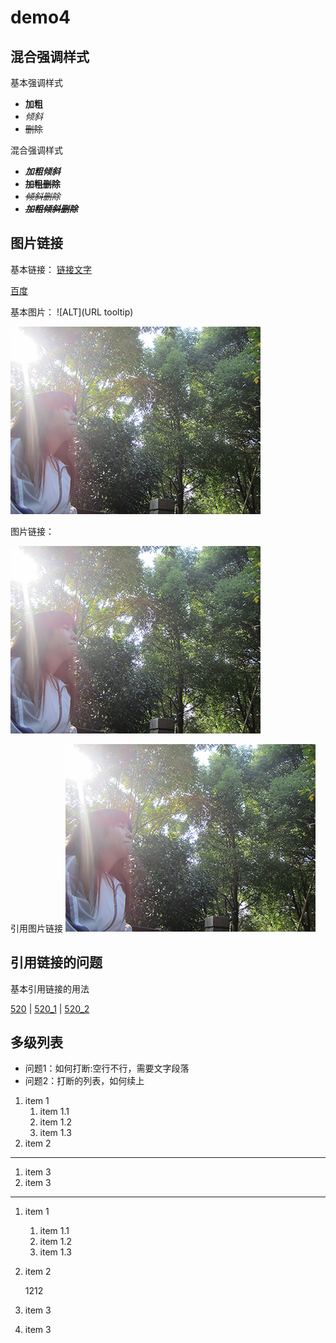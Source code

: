 # demo4

## 混合强调样式

基本强调样式
- **加粗**
- *倾斜*
- ~~删除~~

混合强调样式

- ***加粗倾斜***
- **~~加粗删除~~**
- *~~倾斜删除~~*
- ***~~加粗倾斜删除~~***

## 图片链接

基本链接：
   [链接文字](URL)  
 
 [百度](http://www.baidu.com)
 
 基本图片：
   ![ALT](URL tooltip)  
   
 ![MyLove](imgs/1.JPG 'MyLove')


图片链接：

[ ![MyLove](imgs/1.JPG 'MyLove')](https://sunshaochen.github.io/LoveIn520/)

引用图片链接
[ ![MyLove][MyLove]][520]

## 引用链接的问题

基本引用链接的用法  

[520] |
[520_1][520] |
[520_2][520]

<!-- 以下是本文中的链接 -->
[520]: https://sunshaochen.github.io/LoveIn520/
[MyLove]: imgs/1.JPG


## 多级列表

- 问题1：如何打断:空行不行，需要文字段落
- 问题2：打断的列表，如何续上

1. item 1
	1. item 1.1
	2. item 1.2
	3. item 1.3
2. item 2

---

1. item 3
2. item 3

---

1. item 1
	1. item 1.1
	2. item 1.2
	3. item 1.3
2. item 2

    1212

1. item 3
2. item 3
